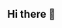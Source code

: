 ## Hi there 👋

<!--
**nuriye1966/nuriye1966** is a ✨ _special_ ✨ repository because its `README.md` (this file) appears on your GitHub profile.

Here are some ideas to get you started:
ulta gelişmiş ticari amaçlı Forex Trading Sistemi
Gereksinimler
pip install MetaTrader5 pandas numpy ta-lib python-telegram-bot flask matplotlib
Kurulum
MetaTrader 5 demo hesabına giriş yapın

config.py dosyasındaki MT5_CONFIG değişkenlerini kendi hesap bilgilerinizle güncelleyin:

server: MetaTrader 5 sunucunuz
login: Hesap numaranız
password: Hesap şifreniz
(Opsiyonel) Telegram bildirimleri için:

Telegram bot token alın
Chat ID'nizi alın
config.py'daki TELEGRAM_CONFIG değişkenlerini güncelleyin
Çalıştırma
python forex_trader.py
Özellikler
Momentum ve RSI bazlı işlem stratejisi
Risk yönetimi otomatik olarak en doğruluk oranlarında piyasa koşullarına uygun dayanıklı olmalı
ATR bazlı Stop Loss ve Take Profit gelişmiş
Web tabanlı dashboard (http://localhost:5000) geliştirilmesi gerekiyor
MT5 demo hesap entegrasyonu burada sorun var real olarak kullanıacak ticari amaçlı en yüksek başarı ve kar oranı sağlamalıdır
Telegram bildirimleri (opsiyonel)
Dosya Yapısı
forex_trader.py: Ana trading sistemi geliştirilmeli
models.py: Trading stratejisi geliştirilmeli
utils.py: Yardımcı fonksiyonlar geliştirilmeli
dashboard.py: Web arayüzü geliştirilmeli
config.py: Sistem ayarları geliştirilmeli
metatrader5.py: gerçek MT5 modülü geliştirilmeli
Önemli Notlar
Sistem RSI ve momentum indikatörlerini kullanır geliştirilmeli
İşlem başına risk %2 ile sınırlıdır geliştirilmeli
Günlük maksimum kayıp limiti %5'tir geliştirilmeli
Başlangıçta demo hesapta real olarak kullanılması önerilir

ayrıca birden fazla çoklu yapay zeka dil modelleri ile optimize olmalıdır ücretsiz olanlar api gerektirmeyenler olmalıdır optimize etmeli sürekli kendini güncellemeli geliştirilmeli tam anlamıyla forexin tanrısı olmalı gibi
- 🔭 I’m currently working on ...
- 🌱 I’m currently learning ...
- 👯 I’m looking to collaborate on ...
- 🤔 I’m looking for help with ...
- 💬 Ask me about ...
- 📫 How to reach me: ...
- 😄 Pronouns: ...
- ⚡ Fun fact: ...
-->
